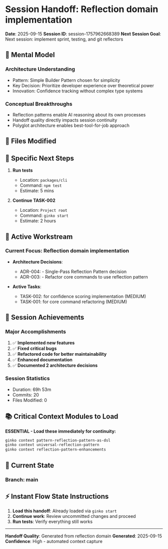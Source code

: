 # Session Handoff: Reflection domain implementation

**Date**: 2025-09-15
**Session ID**: session-1757962668389
**Next Session Goal**: Next session: implement sprint, testing, and git reflectors

## 🧠 Mental Model

### Architecture Understanding
- Pattern: Simple Builder Pattern chosen for simplicity
- Key Decision: Prioritize developer experience over theoretical power
- Innovation: Confidence tracking without complex type systems

### Conceptual Breakthroughs
- Reflection patterns enable AI reasoning about its own processes
- Handoff quality directly impacts session continuity
- Polyglot architecture enables best-tool-for-job approach

## 🔄 Files Modified





## 📝 Specific Next Steps

1. **Run tests**
   - Location: `packages/cli`
   - Command: `npm test`
   - Estimate: 5 mins

2. **Continue TASK-002**
   - Location: `Project root`
   - Command: `ginko start`
   - Estimate: 2 hours

## 🎯 Active Workstream

### Current Focus: Reflection domain implementation


- **Architecture Decisions**:
  - ADR-004: - Single-Pass Reflection Pattern decision
  - ADR-003: - Refactor core commands to use reflection pattern

- **Active Tasks**:
  - TASK-002: for confidence scoring implementation (MEDIUM)
  - TASK-001: for core command refactoring (MEDIUM)

## 🎯 Session Achievements

### Major Accomplishments
1. ✅ **Implemented new features**
2. ✅ **Fixed critical bugs**
3. ✅ **Refactored code for better maintainability**
4. ✅ **Enhanced documentation**
5. ✅ **Documented 2 architecture decisions**

### Session Statistics
- Duration: 69h 53m
- Commits: 20
- Files Modified: 0

## 📚 Critical Context Modules to Load

**ESSENTIAL - Load these immediately for continuity:**
```bash
ginko context pattern-reflection-pattern-as-dsl
ginko context universal-reflection-pattern
ginko context reflection-pattern-enhancements
```

## 🔄 Current State

### Branch: main

## ⚡ Instant Flow State Instructions

1. **Load this handoff**: Already loaded via `ginko start`
2. **Continue work**: Review uncommitted changes and proceed
3. **Run tests**: Verify everything still works

---
**Handoff Quality**: Generated from reflection domain
**Generated**: 2025-09-15
**Confidence**: High - automated context capture
<!-- Handoff Quality Metadata
Score: 0/100 (0%)
Confidence: 0
Generated: 2025-09-15T18:57:48.390Z
Enhanced: true
-->